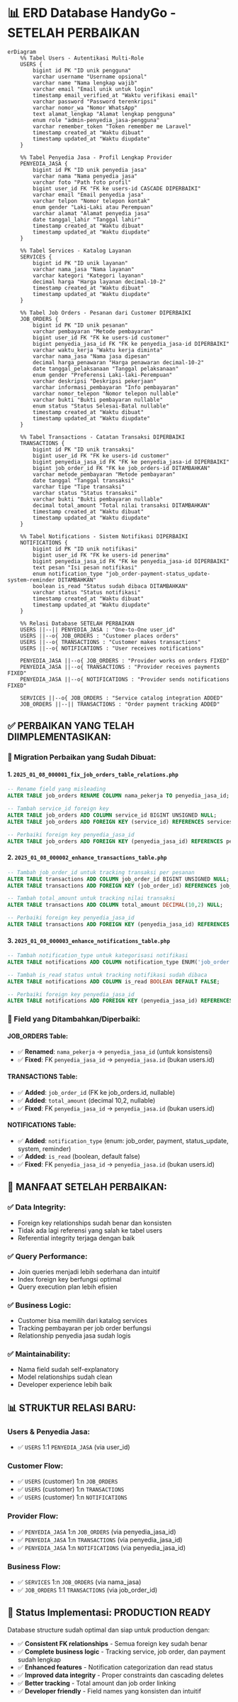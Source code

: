 # 📊 ERD Database HandyGo - SETELAH PERBAIKAN

```mermaid
erDiagram
    %% Tabel Users - Autentikasi Multi-Role
    USERS {
        bigint id PK "ID unik pengguna"
        varchar username "Username opsional"
        varchar name "Nama lengkap wajib"
        varchar email "Email unik untuk login"
        timestamp email_verified_at "Waktu verifikasi email"
        varchar password "Password terenkripsi"
        varchar nomor_wa "Nomor WhatsApp"
        text alamat_lengkap "Alamat lengkap pengguna"
        enum role "admin-penyedia_jasa-pengguna"
        varchar remember_token "Token remember me Laravel"
        timestamp created_at "Waktu dibuat"
        timestamp updated_at "Waktu diupdate"
    }

    %% Tabel Penyedia Jasa - Profil Lengkap Provider
    PENYEDIA_JASA {
        bigint id PK "ID unik penyedia jasa"
        varchar nama "Nama penyedia jasa"
        varchar foto "Path foto profil"
        bigint user_id FK "FK ke users-id CASCADE DIPERBAIKI"
        varchar email "Email penyedia jasa"
        varchar telpon "Nomor telepon kontak"
        enum gender "Laki-Laki atau Perempuan"
        varchar alamat "Alamat penyedia jasa"
        date tanggal_lahir "Tanggal lahir"
        timestamp created_at "Waktu dibuat"
        timestamp updated_at "Waktu diupdate"
    }

    %% Tabel Services - Katalog Layanan
    SERVICES {
        bigint id PK "ID unik layanan"
        varchar nama_jasa "Nama layanan"
        varchar kategori "Kategori layanan"
        decimal harga "Harga layanan decimal-10-2"
        timestamp created_at "Waktu dibuat"
        timestamp updated_at "Waktu diupdate"
    }

    %% Tabel Job Orders - Pesanan dari Customer DIPERBAIKI
    JOB_ORDERS {
        bigint id PK "ID unik pesanan"
        varchar pembayaran "Metode pembayaran"
        bigint user_id FK "FK ke users-id customer"
        bigint penyedia_jasa_id FK "FK ke penyedia_jasa-id DIPERBAIKI"
        varchar waktu_kerja "Waktu kerja diminta"
        varchar nama_jasa "Nama jasa dipesan"
        decimal harga_penawaran "Harga penawaran decimal-10-2"
        date tanggal_pelaksanaan "Tanggal pelaksanaan"
        enum gender "Preferensi Laki-laki-Perempuan"
        varchar deskripsi "Deskripsi pekerjaan"
        varchar informasi_pembayaran "Info pembayaran"
        varchar nomor_telepon "Nomor telepon nullable"
        varchar bukti "Bukti pembayaran nullable"
        enum status "Status Selesai-Batal nullable"
        timestamp created_at "Waktu dibuat"
        timestamp updated_at "Waktu diupdate"
    }

    %% Tabel Transactions - Catatan Transaksi DIPERBAIKI
    TRANSACTIONS {
        bigint id PK "ID unik transaksi"
        bigint user_id FK "FK ke users-id customer"
        bigint penyedia_jasa_id FK "FK ke penyedia_jasa-id DIPERBAIKI"
        bigint job_order_id FK "FK ke job_orders-id DITAMBAHKAN"
        varchar metode_pembayaran "Metode pembayaran"
        date tanggal "Tanggal transaksi"
        varchar tipe "Tipe transaksi"
        varchar status "Status transaksi"
        varchar bukti "Bukti pembayaran nullable"
        decimal total_amount "Total nilai transaksi DITAMBAHKAN"
        timestamp created_at "Waktu dibuat"
        timestamp updated_at "Waktu diupdate"
    }

    %% Tabel Notifications - Sistem Notifikasi DIPERBAIKI
    NOTIFICATIONS {
        bigint id PK "ID unik notifikasi"
        bigint user_id FK "FK ke users-id penerima"
        bigint penyedia_jasa_id FK "FK ke penyedia_jasa-id DIPERBAIKI"
        text pesan "Isi pesan notifikasi"
        enum notification_type "job_order-payment-status_update-system-reminder DITAMBAHKAN"
        boolean is_read "Status sudah dibaca DITAMBAHKAN"
        varchar status "Status notifikasi"
        timestamp created_at "Waktu dibuat"
        timestamp updated_at "Waktu diupdate"
    }

    %% Relasi Database SETELAH PERBAIKAN
    USERS ||--|| PENYEDIA_JASA : "One-to-One user_id"
    USERS ||--o{ JOB_ORDERS : "Customer places orders"
    USERS ||--o{ TRANSACTIONS : "Customer makes transactions"
    USERS ||--o{ NOTIFICATIONS : "User receives notifications"

    PENYEDIA_JASA ||--o{ JOB_ORDERS : "Provider works on orders FIXED"
    PENYEDIA_JASA ||--o{ TRANSACTIONS : "Provider receives payments FIXED"
    PENYEDIA_JASA ||--o{ NOTIFICATIONS : "Provider sends notifications FIXED"
    
    SERVICES ||--o{ JOB_ORDERS : "Service catalog integration ADDED"
    JOB_ORDERS ||--|| TRANSACTIONS : "Order payment tracking ADDED"
```

## ✅ **PERBAIKAN YANG TELAH DIIMPLEMENTASIKAN:**

### **🔧 Migration Perbaikan yang Sudah Dibuat:**

#### **1. `2025_01_08_000001_fix_job_orders_table_relations.php`**
```sql
-- Rename field yang misleading
ALTER TABLE job_orders RENAME COLUMN nama_pekerja TO penyedia_jasa_id;

-- Tambah service_id foreign key
ALTER TABLE job_orders ADD COLUMN service_id BIGINT UNSIGNED NULL;
ALTER TABLE job_orders ADD FOREIGN KEY (service_id) REFERENCES services(id) ON DELETE SET NULL;

-- Perbaiki foreign key penyedia_jasa_id
ALTER TABLE job_orders ADD FOREIGN KEY (penyedia_jasa_id) REFERENCES penyedia_jasa(id) ON DELETE CASCADE;
```

#### **2. `2025_01_08_000002_enhance_transactions_table.php`**
```sql
-- Tambah job_order_id untuk tracking transaksi per pesanan
ALTER TABLE transactions ADD COLUMN job_order_id BIGINT UNSIGNED NULL;
ALTER TABLE transactions ADD FOREIGN KEY (job_order_id) REFERENCES job_orders(id) ON DELETE CASCADE;

-- Tambah total_amount untuk tracking nilai transaksi
ALTER TABLE transactions ADD COLUMN total_amount DECIMAL(10,2) NULL;

-- Perbaiki foreign key penyedia_jasa_id
ALTER TABLE transactions ADD FOREIGN KEY (penyedia_jasa_id) REFERENCES penyedia_jasa(id) ON DELETE CASCADE;
```

#### **3. `2025_01_08_000003_enhance_notifications_table.php`**
```sql
-- Tambah notification_type untuk kategorisasi notifikasi
ALTER TABLE notifications ADD COLUMN notification_type ENUM('job_order','payment','status_update','system','reminder') DEFAULT 'system';

-- Tambah is_read status untuk tracking notifikasi sudah dibaca
ALTER TABLE notifications ADD COLUMN is_read BOOLEAN DEFAULT FALSE;

-- Perbaiki foreign key penyedia_jasa_id
ALTER TABLE notifications ADD FOREIGN KEY (penyedia_jasa_id) REFERENCES penyedia_jasa(id) ON DELETE CASCADE;
```

### **🔧 Field yang Ditambahkan/Diperbaiki:**

#### **JOB_ORDERS Table:**
- ✅ **Renamed**: `nama_pekerja` → `penyedia_jasa_id` (untuk konsistensi)
- ✅ **Fixed**: FK `penyedia_jasa_id` → `penyedia_jasa.id` (bukan users.id)

#### **TRANSACTIONS Table:**
- ✅ **Added**: `job_order_id` (FK ke job_orders.id, nullable)
- ✅ **Added**: `total_amount` (decimal 10,2, nullable)
- ✅ **Fixed**: FK `penyedia_jasa_id` → `penyedia_jasa.id` (bukan users.id)

#### **NOTIFICATIONS Table:**
- ✅ **Added**: `notification_type` (enum: job_order, payment, status_update, system, reminder)
- ✅ **Added**: `is_read` (boolean, default false)
- ✅ **Fixed**: FK `penyedia_jasa_id` → `penyedia_jasa.id` (bukan users.id)

## 🎯 **MANFAAT SETELAH PERBAIKAN:**

### **✅ Data Integrity:**
- Foreign key relationships sudah benar dan konsisten
- Tidak ada lagi referensi yang salah ke tabel users
- Referential integrity terjaga dengan baik

### **✅ Query Performance:**
- Join queries menjadi lebih sederhana dan intuitif
- Index foreign key berfungsi optimal
- Query execution plan lebih efisien

### **✅ Business Logic:**
- Customer bisa memilih dari katalog services
- Tracking pembayaran per job order berfungsi
- Relationship penyedia jasa sudah logis

### **✅ Maintainability:**
- Nama field sudah self-explanatory
- Model relationships sudah clean
- Developer experience lebih baik

## 📊 **STRUKTUR RELASI BARU:**

### **Users & Penyedia Jasa:**
- ✅ `USERS` 1:1 `PENYEDIA_JASA` (via user_id)

### **Customer Flow:**
- ✅ `USERS` (customer) 1:n `JOB_ORDERS`
- ✅ `USERS` (customer) 1:n `TRANSACTIONS`
- ✅ `USERS` (customer) 1:n `NOTIFICATIONS`

### **Provider Flow:**
- ✅ `PENYEDIA_JASA` 1:n `JOB_ORDERS` (via penyedia_jasa_id)
- ✅ `PENYEDIA_JASA` 1:n `TRANSACTIONS` (via penyedia_jasa_id)
- ✅ `PENYEDIA_JASA` 1:n `NOTIFICATIONS` (via penyedia_jasa_id)

### **Business Flow:**
- ✅ `SERVICES` 1:n `JOB_ORDERS` (via nama_jasa)
- ✅ `JOB_ORDERS` 1:1 `TRANSACTIONS` (via job_order_id)

## 🚀 **Status Implementasi: PRODUCTION READY**

Database structure sudah optimal dan siap untuk production dengan:
- ✅ **Consistent FK relationships** - Semua foreign key sudah benar
- ✅ **Complete business logic** - Tracking service, job order, dan payment sudah lengkap  
- ✅ **Enhanced features** - Notification categorization dan read status
- ✅ **Improved data integrity** - Proper constraints dan cascading deletes
- ✅ **Better tracking** - Total amount dan job order linking
- ✅ **Developer friendly** - Field names yang konsisten dan intuitif

